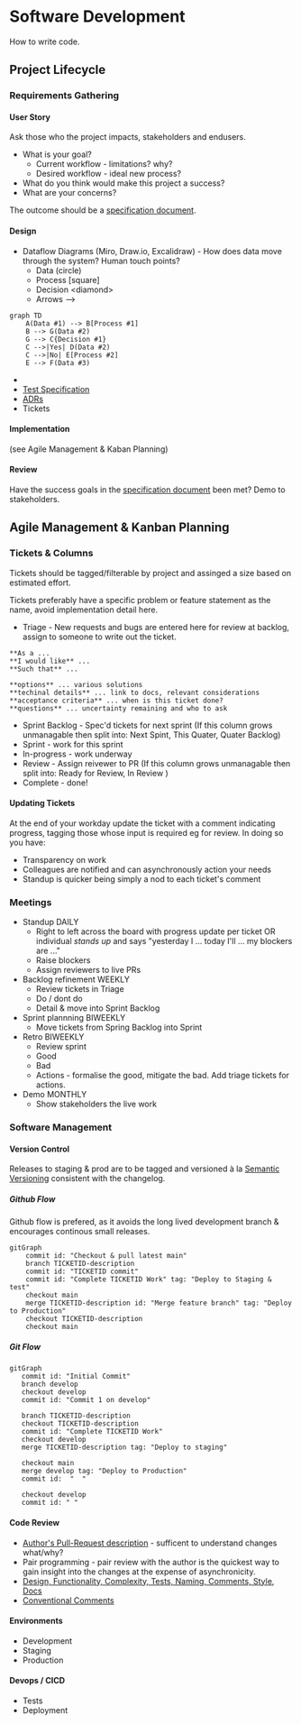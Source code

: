# Software Development

How to write code.

## Project Lifecycle

### Requirements Gathering

#### User Story

Ask those who the project impacts, stakeholders and endusers.

* What is your goal?
   * Current workflow - limitations? why?
   * Desired workflow - ideal new process?
* What do you think would make this project a success?
* What are your concerns?

The outcome should be a [specification document](project_spec_doc.md). 

#### Design
* Dataflow Diagrams (Miro, Draw.io, Excalidraw) - How does data move through the system? Human touch points?
  * Data (circle)
  * Process [square]
  * Decision \<diamond\>
  * Arrows -->
```mermaid
graph TD
    A(Data #1) --> B[Process #1]
    B --> G(Data #2)
    G --> C{Decision #1}
    C -->|Yes| D(Data #2)
    C -->|No| E[Process #2]
    E --> F(Data #3)
```
*
* [Test Specification](test_spec_doc.md)
* [ADRs](adr.md)
* Tickets

#### Implementation
(see Agile Management & Kaban Planning)

#### Review
Have the success goals in the [specification document](project_spec_doc.md) been met? Demo to stakeholders.

## Agile Management & Kanban Planning

### Tickets & Columns

Tickets should be tagged/filterable by project and assinged a size based on estimated effort.

Tickets preferably have a specific problem or feature statement as the name, avoid implementation detail here.

* Triage - New requests and bugs are entered here for review at backlog, assign to someone to write out the ticket.
```
**As a ... 
**I would like** ...
**Such that** ...

**options** ... various solutions
**techinal details** ... link to docs, relevant considerations
**acceptance criteria** ... when is this ticket done?
**questions** ... uncertainty remaining and who to ask
```
* Sprint Backlog - Spec'd tickets for next sprint (If this column grows unmanagable then split into: Next Spint, This Quater, Quater Backlog)
* Sprint - work for this sprint
* In-progress - work underway
* Review - Assign reivewer to PR (If this column grows unmanagable then split into: Ready for Review, In Review )
* Complete - done!

#### Updating Tickets

At the end of your workday update the ticket with a comment indicating progress, tagging those whose input is required eg for review. In doing so you have:
* Transparency on work
* Colleagues are notified and can asynchronously action your needs
* Standup is quicker being simply a nod to each ticket's comment

### Meetings
	
* Standup DAILY
   * Right to left across the board with progress update per ticket OR individual _stands up_ and says "yesterday I ... today I'll ... my blockers are ..."
   * Raise blockers
   * Assign reviewers to live PRs
* Backlog refinement WEEKLY 
   * Review tickets in Triage
   * Do / dont do
   * Detail & move into Sprint Backlog
* Sprint plannning BIWEEKLY
   * Move tickets from Spring Backlog into Sprint
* Retro BIWEEKLY
   * Review sprint 
   * Good
   * Bad
   * Actions - formalise the good, mitigate the bad. Add triage tickets for actions. 
* Demo MONTHLY
   * Show stakeholders the live work


### Software Management

#### Version Control

Releases to staging & prod are to be tagged and versioned à la [Semantic Versioning](https://semver.org/spec/v2.0.0.html) consistent with the changelog.

##### Github Flow

Github flow is prefered, as it avoids the long lived development branch & encourages continous small releases.

```mermaid
gitGraph
    commit id: "Checkout & pull latest main"
    branch TICKETID-description
    commit id: "TICKETID commit"
    commit id: "Complete TICKETID Work" tag: "Deploy to Staging & test"
    checkout main
    merge TICKETID-description id: "Merge feature branch" tag: "Deploy to Production"
    checkout TICKETID-description
    checkout main
```

##### Git Flow

```mermaid
gitGraph
   commit id: "Initial Commit"
   branch develop
   checkout develop
   commit id: "Commit 1 on develop"

   branch TICKETID-description
   checkout TICKETID-description
   commit id: "Complete TICKETID Work"
   checkout develop
   merge TICKETID-description tag: "Deploy to staging"

   checkout main
   merge develop tag: "Deploy to Production"
   commit id:  "  "

   checkout develop
   commit id: " "
```

#### Code Review
* [Author's Pull-Request description](https://google.github.io/eng-practices/review/developer/cl-descriptions.html) - sufficent to understand changes what/why?
* Pair programming - pair review with the author is the quickest way to gain insight into the changes at the expense of asynchronicity.
* [Design, Functionality, Complexity, Tests, Naming, Comments, Style, Docs](https://google.github.io/eng-practices/review/)
* [Conventional Comments](https://conventionalcomments.org/) 

#### Environments
* Development
* Staging
* Production

#### Devops / CICD
* Tests
* Deployment
